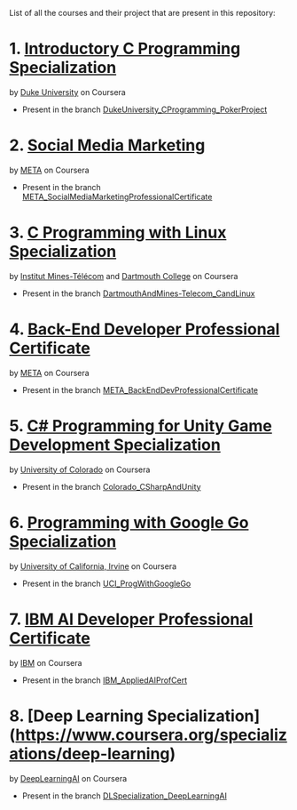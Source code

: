 List of all the courses and their project that are present in this repository:

# 1. [Introductory C Programming Specialization](https://www.coursera.org/specializations/c-programming?)
by [Duke University](https://duke.edu/) on Coursera
 - Present in the branch [DukeUniversity_CProgramming_PokerProject](https://github.com/Roonil03/ECoursesProjectsAndFiles/tree/DukeUniversity_CProgramming_PokerProject)



# 2. [Social Media Marketing](https://www.coursera.org/professional-certificates/facebook-social-media-marketing?)
by [META](https://en.wikipedia.org/wiki/Meta_Platforms) on Coursera
- Present in the branch [META_SocialMediaMarketingProfessionalCertificate](https://github.com/Roonil03/ECoursesProjectsAndFiles/tree/META_SocialMediaMarketingProfessionalCertificate)


# 3. [C Programming with Linux Specialization](https://www.coursera.org/specializations/c-programming-linux)
by [Institut Mines-Télécom](https://www.imt.fr/fr/) and [Dartmouth College](https://home.dartmouth.edu/) on Coursera
- Present in the branch [DartmouthAndMines-Telecom_CandLinux](https://github.com/Roonil03/ECoursesProjectsAndFiles/tree/DartmouthAndMines-Telecom_CandLinux)

# 4. [Back-End Developer Professional Certificate](https://www.coursera.org/professional-certificates/meta-back-end-developer)
by [META](https://en.wikipedia.org/wiki/Meta_Platforms) on Coursera
- Present in the branch [META_BackEndDevProfessionalCertificate](https://github.com/Roonil03/ECoursesProjectsAndFiles/tree/META_BackEndDevProfessionalCertificate)

# 5. [C# Programming for Unity Game Development Specialization](https://www.coursera.org/specializations/programming-unity-game-development)
by [University of Colorado](https://www.cu.edu/) on Coursera
- Present in the branch [Colorado_CSharpAndUnity](https://github.com/Roonil03/ECoursesProjectsAndFiles/tree/Colorado_CSharpAndUnity)

# 6. [Programming with Google Go Specialization](https://www.coursera.org/specializations/google-golang)
by [University of California, Irvine](https://uci.edu/) on Coursera
- Present in the branch [UCI_ProgWithGoogleGo](https://github.com/Roonil03/ECoursesProjectsAndFiles/tree/UCI_ProgWithGoogleGo)

# 7. [IBM AI Developer Professional Certificate](https://www.coursera.org/professional-certificates/applied-artifical-intelligence-ibm-watson-ai)
by [IBM](https://www.ibm.com/in-en) on Coursera
- Present in the branch [IBM_AppliedAIProfCert](https://github.com/Roonil03/ECoursesProjectsAndFiles/tree/IBM_AppliedAIProfCert)

# 8. [Deep Learning Specialization] (https://www.coursera.org/specializations/deep-learning)
by [DeepLearningAI](https://www.deeplearning.ai/) on Coursera
- Present in the branch [DLSpecialization_DeepLearningAI](https://github.com/Roonil03/ECoursesProjectsAndFiles/tree/DLSpecialization_DeepLearningAI)
